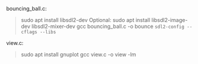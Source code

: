 bouncing_ball.c:

> sudo apt install libsdl2-dev
> Optional: sudo apt install libsdl2-image-dev libsdl2-mixer-dev
> gcc bouncing_ball.c -o bounce `sdl2-config --cflags --libs`

view.c:

> sudo apt install gnuplot
> gcc view.c -o view -lm
